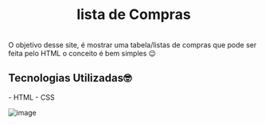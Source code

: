 <h1 align="center">lista de Compras</h1>
<br>
O objetivo desse site, é mostrar uma tabela/listas de compras que pode ser feita pelo HTML
o conceito é bem simples 😉
<h2>Tecnologias Utilizadas🤓</h2>
- HTML
- CSS

![image](https://user-images.githubusercontent.com/123127442/218628777-98c18348-bc94-4db4-b885-2fee4caf6ecd.png)
